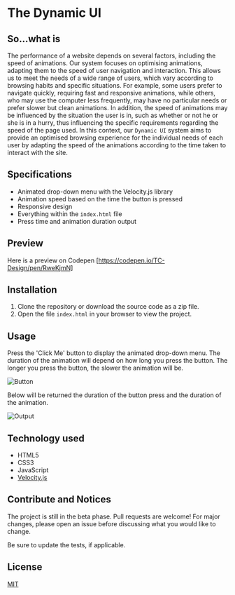# The Dynamic UI

## So...what is

The performance of a website depends on several factors, including the speed of animations. Our system focuses on optimising animations, adapting them to the speed of user navigation and interaction. This allows us to meet the needs of a wide range of users, which vary according to browsing habits and specific situations.
For example, some users prefer to navigate quickly, requiring fast and responsive animations, while others, who may use the computer less frequently, may have no particular needs or prefer slower but clean animations. In addition, the speed of animations may be influenced by the situation the user is in, such as whether or not he or she is in a hurry, thus influencing the specific requirements regarding the speed of the page used.
In this context, our `Dynamic UI` system aims to provide an optimised browsing experience for the individual needs of each user by adapting the speed of the animations according to the time taken to interact with the site.

## Specifications

- Animated drop-down menu with the Velocity.js library
- Animation speed based on the time the button is pressed
- Responsive design
- Everything within the `index.html` file
- Press time and animation duration output

## Preview
Here is a preview on Codepen [https://codepen.io/TC-Design/pen/RweKjmN]

## Installation

1. Clone the repository or download the source code as a zip file.
2. Open the file `index.html` in your browser to view the project.

## Usage

Press the 'Click Me' button to display the animated drop-down menu. The duration of the animation will depend on how long you press the button. The longer you press the button, the slower the animation will be. 

![Button](https://cdn.discordapp.com/attachments/805528177844944929/1099369748581593230/Capture-2023-04-22-182007.png)

Below will be returned the duration of the button press and the duration of the animation.

![Output](https://cdn.discordapp.com/attachments/805528177844944929/1099370613778427934/Capture-2023-04-22-182603.png)

## Technology used

- HTML5
- CSS3
- JavaScript
- [Velocity.js](https://velocityjs.org/)

## Contribute and Notices

The project is still in the beta phase. Pull requests are welcome! For major changes, please open an issue before discussing what you would like to change.

Be sure to update the tests, if applicable.

## License

[MIT](https://choosealicense.com/licenses/mit/)
